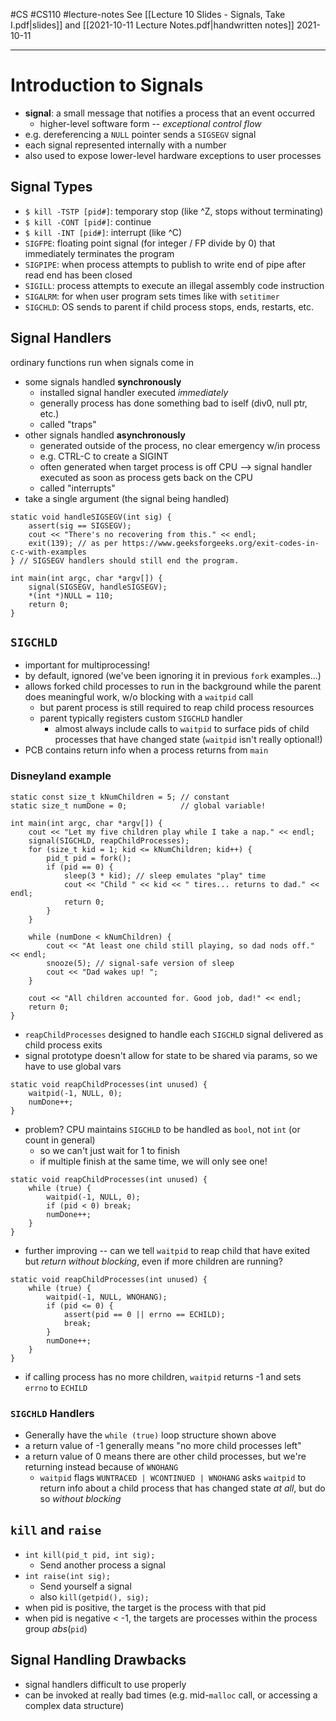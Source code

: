 #CS #CS110 #lecture-notes 
See [[Lecture 10 Slides - Signals, Take I.pdf|slides]] and [[2021-10-11 Lecture Notes.pdf|handwritten notes]]
2021-10-11
___
# Introduction to Signals
- **signal**: a small message that notifies a process that an event occurred
	- higher-level software form -- *exceptional control flow*
- e.g. dereferencing a `NULL` pointer sends a `SIGSEGV` signal
- each signal represented internally with a number
- also used to expose lower-level hardware exceptions to user processes

## Signal Types
- `$ kill -TSTP [pid#]`: temporary stop (like ^Z, stops without terminating)
- `$ kill -CONT [pid#]`: continue
- `$ kill -INT [pid#]`: interrupt (like ^C)
- `SIGFPE`: floating point signal (for integer / FP divide by 0) that immediately terminates the program
- `SIGPIPE`: when process attempts to publish to write end of pipe after read end has been closed
- `SIGILL`: process attempts to execute an illegal assembly code instruction
- `SIGALRM`: for when user program sets times like with `setitimer`
- `SIGCHLD`: OS sends to parent if child process stops, ends, restarts, etc.

## Signal Handlers
ordinary functions run when signals come in
- some signals handled **synchronously**
	- installed signal handler executed *immediately*
	- generally process has done something bad to iself (div0, null ptr, etc.)
	- called "traps"
- other signals handled **asynchronously**
	- generated outside of the process, no clear emergency w/in process
	- e.g. CTRL-C to create a SIGINT
	- often generated when target process is off CPU --> signal handler executed as soon as process gets back on the CPU
	- called "interrupts"
- take a single argument (the signal being handled)
```
static void handleSIGSEGV(int sig) {
	assert(sig == SIGSEGV);
	cout << "There's no recovering from this." << endl;
	exit(139); // as per https://www.geeksforgeeks.org/exit-codes-in-c-c-with-examples
} // SIGSEGV handlers should still end the program.

int main(int argc, char *argv[]) {
	signal(SIGSEGV, handleSIGSEGV);
	*(int *)NULL = 110;
	return 0;
}
```

## `SIGCHLD`
- important for multiprocessing!
- by default, ignored (we've been ignoring it in previous `fork` examples...)
- allows forked child processes to run in the background while the parent does meaningful work, w/o blocking with a `waitpid` call
	- but parent process is still required to reap child process resources
	- parent typically registers custom `SIGCHLD` handler
		- almost always include calls to `waitpid` to surface pids of child processes that have changed state (`waitpid` isn't really optional!)
- PCB contains return info when a process returns from `main`

### Disneyland example
```
static const size_t kNumChildren = 5; // constant
static size_t numDone = 0;            // global variable!

int main(int argc, char *argv[]) {
	cout << "Let my five children play while I take a nap." << endl;
	signal(SIGCHLD, reapChildProcesses);
	for (size_t kid = 1; kid <= kNumChildren; kid++) {
		pid_t pid = fork();
		if (pid == 0) {
			sleep(3 * kid); // sleep emulates "play" time
			cout << "Child " << kid << " tires... returns to dad." << endl;
			return 0;
		}
	}

	while (numDone < kNumChildren) {
		cout << "At least one child still playing, so dad nods off." << endl;
		snooze(5); // signal-safe version of sleep
		cout << "Dad wakes up! ";
	}
	
	cout << "All children accounted for. Good job, dad!" << endl;
	return 0;
}
```
- `reapChildProcesses` designed to handle each `SIGCHLD` signal delivered as child process exits
- signal prototype doesn't allow for state to be shared via params, so we have to use global vars

```
static void reapChildProcesses(int unused) {
	waitpid(-1, NULL, 0);
	numDone++;
}
```
- problem? CPU maintains `SIGCHLD` to be handled as `bool`, not `int` (or count in general)
	- so we can't just wait for 1 to finish
	- if multiple finish at the same time, we will only see one!

```
static void reapChildProcesses(int unused) {
	while (true) {
		waitpid(-1, NULL, 0);
		if (pid < 0) break;
		numDone++;
	}
}
```
- further improving -- can we tell `waitpid` to reap child that have exited but *return without blocking*, even if more children are running?

```
static void reapChildProcesses(int unused) {
	while (true) {
		waitpid(-1, NULL, WNOHANG);
		if (pid <= 0) {
			assert(pid == 0 || errno == ECHILD);
			break;
		}
		numDone++;
	}
}
```
- if calling process has no more children, `waitpid` returns -1 and sets `errno` to `ECHILD`

### `SIGCHLD` Handlers
- Generally have the `while (true)` loop structure shown above
- a return value of -1 generally means "no more child processes left"
- a return value of 0 means there are other child processes, but we're returning instead because of `WNOHANG`
	- `waitpid` flags `WUNTRACED | WCONTINUED | WNOHANG` asks `waitpid` to return info about a child process that has changed state *at all*, but do so *without blocking*

## `kill` and `raise`
- `int kill(pid_t pid, int sig);`
	- Send another process a signal
- `int raise(int sig);`
	- Send yourself a signal
	- also `kill(getpid(), sig);`
- when pid is positive, the target is the process with that pid
- when pid is negative < -1, the targets are processes within the process group $abs(\texttt{pid})$

## Signal Handling Drawbacks
- signal handlers difficult to use properly
- can be invoked at really bad times (e.g. mid-`malloc` call, or accessing a complex data structure)